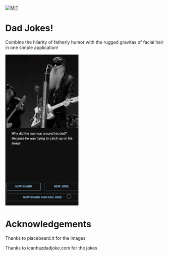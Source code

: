 [![MIT](https://img.shields.io/badge/license-MIT-green)](https://opensource.org/licenses/MIT)

# Dad Jokes!

Combine the hilarity of fatherly humor with the rugged gravitas of facial hair in one simple application!

[![demo](./assets/dad-joke-demo.gif)](https://comatosino.github.io/dad-jokes/)

# Acknowledgements

Thanks to placebeard.it for the images

Thanks to icanhazdadjoke.com for the jokes